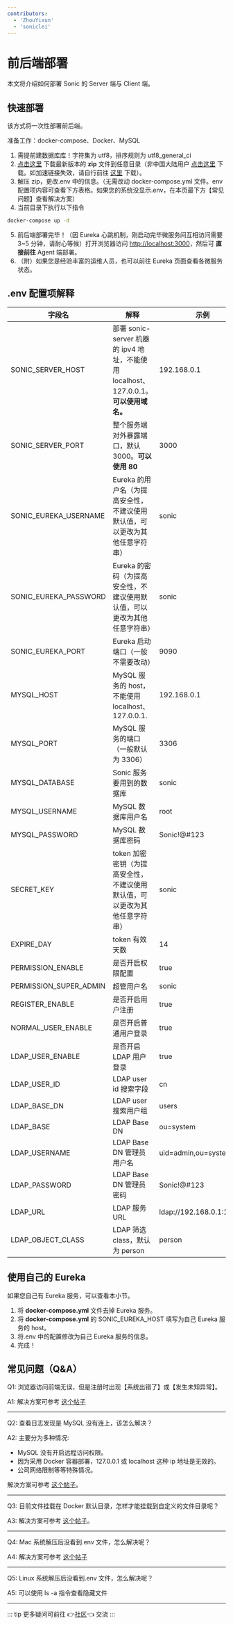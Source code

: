 ```yaml
---
contributors:
  - 'ZhouYixun'
  - 'soniclei'
---
```


# 前后端部署

本文将介绍如何部署 Sonic 的 Server 端与 Client 端。

## 快速部署

该方式将一次性部署前后端。

准备工作：docker-compose、Docker、MySQL

1. 需提前建数据库库！字符集为 utf8，排序规则为 utf8_general_ci
2. [点击这里](https://gh.flyinbug.top/gh/https://github.com/SonicCloudOrg/sonic-server/releases/download/v2.0.5/sonic-server-v2.0.5.zip) 下载最新版本的 **zip** 文件到任意目录（非中国大陆用户 [点击这里](https://gh.flyinbug.top/gh/https://github.com/SonicCloudOrg/sonic-server/releases/download/v2.0.5/sonic-server-v2.0.5-2.zip) 下载。如加速链接失效，请自行前往 [这里](https://github.com/SonicCloudOrg/sonic-server/releases) 下载）。
3. 解压 zip，更改.env 中的信息。（无需改动 docker-compose.yml 文件。env 配置项内容可查看下方表格。如果您的系统没显示.env，在本页最下方【常见问题】查看解决方案）
4. 当前目录下执行以下指令

```bash
docker-compose up -d
```

5. 前后端部署完毕！（因 Eureka 心跳机制，刚启动完毕微服务间互相访问需要 3~5 分钟，请耐心等候）打开浏览器访问 [http://localhost:3000](http://localhost:3000)，然后可 **直接前往** Agent 端部署。
6. （附）如果您是经验丰富的运维人员，也可以前往 Eureka 页面查看各微服务状态。

## .env 配置项解释

| 字段名                 | 解释                                                                                  | 示例                     |
| ---------------------- | ------------------------------------------------------------------------------------- | ------------------------ |
| SONIC_SERVER_HOST      | 部署 sonic-server 机器的 ipv4 地址，不能使用 localhost、127.0.0.1。**可以使用域名。** | 192.168.0.1              |
| SONIC_SERVER_PORT      | 整个服务端对外暴露端口，默认 3000。**可以使用 80**                                    | 3000                     |
| SONIC_EUREKA_USERNAME  | Eureka 的用户名（为提高安全性，不建议使用默认值，可以更改为其他任意字符串）           | sonic                    |
| SONIC_EUREKA_PASSWORD  | Eureka 的密码（为提高安全性，不建议使用默认值，可以更改为其他任意字符串）             | sonic                    |
| SONIC_EUREKA_PORT      | Eureka 启动端口（一般不需要改动）                                                     | 9090                     |
| MYSQL_HOST             | MySQL 服务的 host，不能使用 localhost、127.0.0.1.                                     | 192.168.0.1              |
| MYSQL_PORT             | MySQL 服务的端口（一般默认为 3306）                                                   | 3306                     |
| MYSQL_DATABASE         | Sonic 服务要用到的数据库                                                              | sonic                    |
| MYSQL_USERNAME         | MySQL 数据库用户名                                                                    | root                     |
| MYSQL_PASSWORD         | MySQL 数据库密码                                                                      | Sonic!@#123              |
| SECRET_KEY             | token 加密密钥（为提高安全性，不建议使用默认值，可以更改为其他任意字符串）            | sonic                    |
| EXPIRE_DAY             | token 有效天数                                                                        | 14                       |
| PERMISSION_ENABLE      | 是否开启权限配置                                                                      | true                     |
| PERMISSION_SUPER_ADMIN | 超管用户名                                                                            | sonic                    |
| REGISTER_ENABLE        | 是否开启用户注册                                                                      | true                     |
| NORMAL_USER_ENABLE     | 是否开启普通用户登录                                                                  | true                     |
| LDAP_USER_ENABLE       | 是否开启 LDAP 用户登录                                                                | true                     |
| LDAP_USER_ID           | LDAP user id 搜索字段                                                                 | cn                       |
| LDAP_BASE_DN           | LDAP user 搜索用户组                                                                  | users                    |
| LDAP_BASE              | LDAP Base DN                                                                          | ou=system                |
| LDAP_USERNAME          | LDAP Base DN 管理员用户名                                                             | uid=admin,ou=system      |
| LDAP_PASSWORD          | LDAP Base DN 管理员密码                                                               | Sonic!@#123              |
| LDAP_URL               | LDAP 服务 URL                                                                         | ldap://192.168.0.1:10389 |
| LDAP_OBJECT_CLASS      | LDAP 筛选 class，默认为 person                                                        | person                   |

## 使用自己的 Eureka

如果您自己有 Eureka 服务，可以查看本小节。

1. 将 **docker-compose.yml** 文件去掉 Eureka 服务。
2. 将 **docker-compose.yml** 的 SONIC_EUREKA_HOST 填写为自己 Eureka 服务的 host。
3. 将.env 中的配置修改为自己 Eureka 服务的信息。
4. 完成！

## 常见问题（Q&A）

Q1: 浏览器访问前端无误，但是注册时出现【系统出错了】或【发生未知异常】。

A1: 解决方案可参考 [这个帖子](https://sonic-cloud.wiki/d/35-sonic)

---

Q2: 查看日志发现是 MySQL 没有连上，该怎么解决？

A2: 主要分为多种情况:

- MySQL 没有开启远程访问权限。
- 因为采用 Docker 容器部署，127.0.0.1 或 localhost 这种 ip 地址是无效的。
- 公司网络限制等等特殊情况。

解决方案可参考 [这个帖子](https://sonic-cloud.wiki/d/33-mysql)。

---

Q3: 目前文件挂载在 Docker 默认目录，怎样才能挂载到自定义的文件目录呢？

A3: 解决方案可参考 [这个帖子](https://sonic-cloud.wiki/d/120-sonic)。

---

Q4: Mac 系统解压后没看到.env 文件，怎么解决呢？

A4: 解决方案可参考 [这个帖子](https://sonic-cloud.wiki/d/707-mac)

---

Q5: Linux 系统解压后没看到.env 文件，怎么解决呢？

A5: 可以使用 ls -a 指令查看隐藏文件

---

::: tip
更多疑问可前往 👉[社区](https://sonic-cloud.wiki)👈 交流
:::
